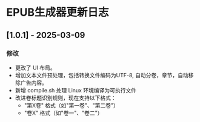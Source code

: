 # EPUB生成器更新日志

## [1.0.1] - 2025-03-09

### 修改

- 更改了 UI 布局。
- 增加文本文件预处理，包括转换文件编码为UTF-8, 自动分卷，章节，自动移除广告内容。
- 新增 compile.sh 处理 Linux 环境编译为可执行文件
- 改进卷标题识别规则，现在支持以下格式：
  - "第X卷" 格式（如"第一卷"、"第二卷"）
  - "卷X" 格式（如"卷一"、"卷二"）
